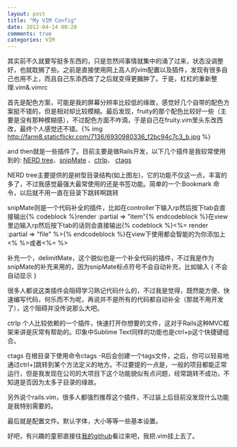 ```yaml
---
layout: post
title: "My VIM Config"
date: 2012-04-14 00:20
comments: true
categories: VIM
---
```


其实前不久就要写挺多东西的，只是忽然间事情就集中的涌了过来，状态没调整好，也就耽搁了些。之前是直接使用网上高人的vim配置以及插件，发现有很多自己也用不上，而且自己东添西改了之后就变得更臃肿了。于是，杠杠的重新整理.vim&.vimrc

首先是配色方案，可能是我的屏幕分辨率比较低的缘故，感觉好几个自带的配色方案挺不错的，但是相对却比较模糊。最后发现，fruity的那个配色比较好一些（主要是没有那种模糊感），不过配色方面不咋滴，于是自己在fruity.vim里头东改西改，最终个人感觉还不错。{% img http://farm8.staticflickr.com/7136/6930980336_f2bc94c7c3_b.jpg %}

and then就是一些插件了。目前主要是做Rails开发，以下几个插件是我较常使用到的: [NERD tree](http://www.vim.org/scripts/script.php?script_id=1658)、[snipMate](https://github.com/scrooloose/snipmate-snippets) 、[ctrlp](http://www.vim.org/scripts/script.php?script_id=3736)、 [ctags](http://www.vim.org/scripts/script.php?script_id=610) 

NERD tree主要提供的是树型目录结构(如上图左)，它的功能不仅这一点，丰富的多了，不过我感觉最强大最常使用的还是书签功能。简单的一个:Bookmark 命令，以后就不用一直在目录下跳转啊跳转

snipMate则是一个代码补全的插件，比如在controller下输入rp然后按下tab会直接输出{% codeblock %}render :partial =>  "item"{% endcodeblock %}在view里边输入rp然后按下tab的话则会直接输出{% codeblock %}<%= render :partial => "file" %>{% endcodeblock %}在view下使用都会智能的为你添加上<% %>或者<%= %>

补充一个，delimitMate，这个貌似也是一个补全代码的插件，不过我是作为snipMate的补充来用的，因为snipMate标点符号不会自动补充，比如输入 { 不会自动显示 } 

很多人都说这类插件会阻碍学习熟记代码什么的，不过我是觉得，既然能方便、快速编写代码，何乐而不为呢，再说并不是所有的代码都自动补全（那就不用开发了），这个阻碍并没传说那么大吧。

ctrlp  个人比较依赖的一个插件，快速打开你想要的文件，这对于Rails这种MVC框架来讲是灰常有帮助的。印象中Sublime Text同样的功能也是ctrl+p这个快捷键组合。

ctags   在根目录下使用命令ctags -R后会创建一个tags文件，之后，你可以轻易地通过ctrl+]跳转到某个方法定义的地方。不过要提的一点是，一般的项目都能正常运行，但是我发现在公司的大项目下这个功能貌似有点问题，经常跳转不成功，不知道是否因为太多子目录的缘故。

另外说个rails.vim，很多人都强烈推荐这个插件，不过装上后目前没发现什么功能是我特别需要的。

最后就是配置文件。默认字体，大小等等一些基本设置。

好吧，有兴趣的童邪直接往[我的github](https://github.com/xguox/MyVimConf)看过来吧，我把.vim挂上去了。
